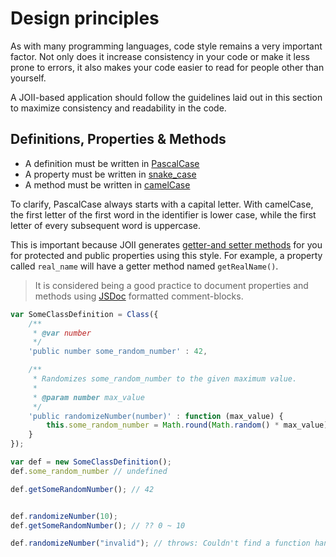 # Design principles

As with many programming languages, code style remains a very important factor.
Not only does it increase consistency in your code or make it less prone to
errors, it also makes your code easier to read for people other than yourself.

A JOII-based application should follow the guidelines laid out in this section
to maximize consistency and readability in the code.

## Definitions, Properties & Methods

* A definition must be written in [PascalCase](http://en.wikipedia.org/wiki/CamelCase)
* A property must be written in [snake_case](http://en.wikipedia.org/wiki/Snake_case)
* A method must be written in [camelCase](http://en.wikipedia.org/wiki/CamelCase)

To clarify, PascalCase always starts with a capital letter. With
camelCase, the first letter of the first word in the identifier is lower case,
while the first letter of every subsequent word is uppercase.

This is important because JOII generates [getter-and setter methods](/class/getter-setter)
for you for protected and public properties using this style. For example, a
property called `real_name` will have a getter method named `getRealName()`.

> It is considered being a good practice to document properties and methods using
> [JSDoc](http://usejsdoc.org/) formatted comment-blocks.

```javascript
var SomeClassDefinition = Class({
    /**
     * @var number
     */
    'public number some_random_number' : 42,

    /**
     * Randomizes some_random_number to the given maximum value.
     *
     * @param number max_value
     */
    'public randomizeNumber(number)' : function (max_value) {
        this.some_random_number = Math.round(Math.random() * max_value);
    }
});

var def = new SomeClassDefinition();
def.some_random_number // undefined

def.getSomeRandomNumber(); // 42


def.randomizeNumber(10);
def.getSomeRandomNumber(); // ?? 0 ~ 10

def.randomizeNumber("invalid"); // throws: Couldn't find a function handler to match: randomizeNumber(string)
```